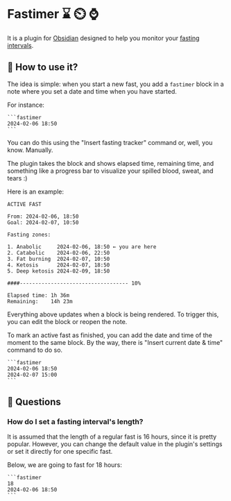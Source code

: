 # Fastimer ⌛ ⏲️ ⌚

It is a plugin for [Obsidian](https://obsidian.md) designed to help you monitor your [fasting intervals](https://en.wikipedia.org/wiki/Intermittent_fasting).  

## 🙂 How to use it?

The idea is simple: when you start a new fast, you add a `fastimer` block in a note where you set a date and time when you have started. 

For instance:

````
```fastimer
2024-02-06 18:50
```
````

You can do this using the "Insert fasting tracker" command or, well, you know. Manually.

The plugin takes the block and shows elapsed time, remaining time, and something like a progress bar to visualize your spilled blood, sweat, and tears :)

Here is an example:

```
ACTIVE FAST

From: 2024-02-06, 18:50
Goal: 2024-02-07, 10:50

Fasting zones:

1. Anabolic     2024-02-06, 18:50 ← you are here
2. Catabolic    2024-02-06, 22:50
3. Fat burning  2024-02-07, 10:50
4. Ketosis      2024-02-07, 18:50
5. Deep ketosis 2024-02-09, 18:50

####----------------------------------- 10%

Elapsed time: 1h 36m
Remaining:    14h 23m
```

Everything above updates when a block is being rendered. To trigger this, you can edit the block or reopen the note.

To mark an active fast as finished, you can add the date and time of the moment to the same block. By the way, there is "Insert current date & time" command to do so.

````
```fastimer
2024-02-06 18:50
2024-02-07 15:00
```
````

## 🤔 Questions

### How do I set a fasting interval's length?

It is assumed that the length of a regular fast is 16 hours, since it is pretty popular. However, you can change the default value in the plugin's settings or set it directly for one specific fast. 

Below, we are going to fast for 18 hours:

````
```fastimer
18
2024-02-06 18:50
```
````